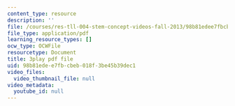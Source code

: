 ```yaml
---
content_type: resource
description: ''
file: /courses/res-tll-004-stem-concept-videos-fall-2013/98b81edee7fbcbeb018f3be45b39dec1_mBJCP3AH2Mk.pdf
file_type: application/pdf
learning_resource_types: []
ocw_type: OCWFile
resourcetype: Document
title: 3play pdf file
uid: 98b81ede-e7fb-cbeb-018f-3be45b39dec1
video_files:
  video_thumbnail_file: null
video_metadata:
  youtube_id: null
---
```


